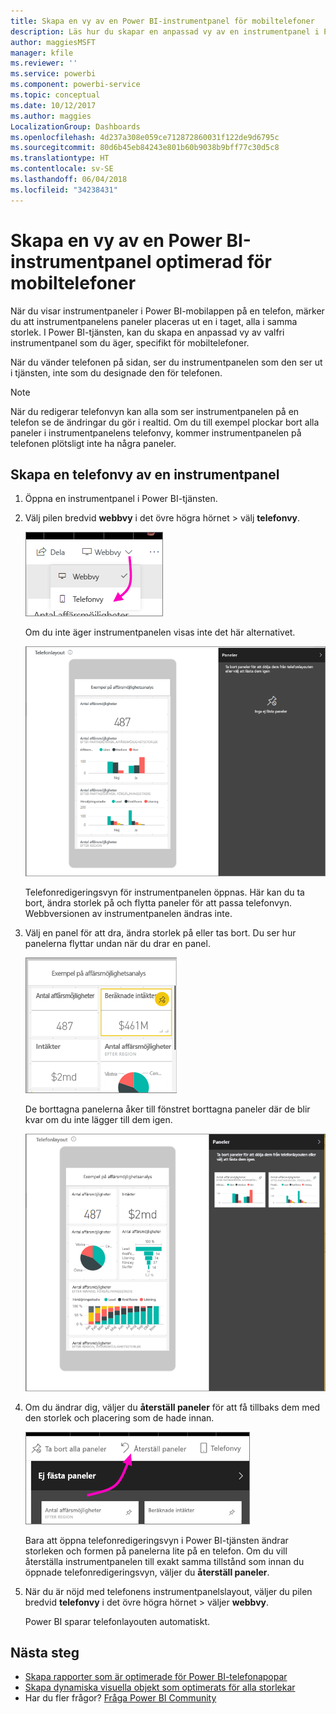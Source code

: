 ```yaml
---
title: Skapa en vy av en Power BI-instrumentpanel för mobiltelefoner
description: Läs hur du skapar en anpassad vy av en instrumentpanel i Power BI-tjänsten för visning på mobiltelefoner.
author: maggiesMSFT
manager: kfile
ms.reviewer: ''
ms.service: powerbi
ms.component: powerbi-service
ms.topic: conceptual
ms.date: 10/12/2017
ms.author: maggies
LocalizationGroup: Dashboards
ms.openlocfilehash: 4d237a308e059ce712872860031f122de9d6795c
ms.sourcegitcommit: 80d6b45eb84243e801b60b9038b9bff77c30d5c8
ms.translationtype: HT
ms.contentlocale: sv-SE
ms.lasthandoff: 06/04/2018
ms.locfileid: "34238431"
---
```

# <a name="create-a-view-of-a-power-bi-dashboard-optimized-for-mobile-phones"></a>Skapa en vy av en Power BI-instrumentpanel optimerad för mobiltelefoner
När du visar instrumentpaneler i Power BI-mobilappen på en telefon, märker du att instrumentpanelens paneler placeras ut en i taget, alla i samma storlek. I Power BI-tjänsten, kan du skapa en anpassad vy av valfri instrumentpanel som du äger, specifikt för mobiltelefoner.

När du vänder telefonen på sidan, ser du instrumentpanelen som den ser ut i tjänsten, inte som du designade den för telefonen.

> [!NOTE]
> När du redigerar telefonvyn kan alla som ser instrumentpanelen på en telefon se de ändringar du gör i realtid. Om du till exempel plockar bort alla paneler i instrumentpanelens telefonvy, kommer instrumentpanelen på telefonen plötsligt inte ha några paneler. 
> 
> 

## <a name="create-a-phone-view-of-a-dashboard"></a>Skapa en telefonvy av en instrumentpanel
1. Öppna en instrumentpanel i Power BI-tjänsten.
2. Välj pilen bredvid **webbvy** i det övre högra hörnet > välj **telefonvy**.

    ![](media/service-create-dashboard-mobile-phone-view/power-bi-service-phone-view-dashboard.png)

    Om du inte äger instrumentpanelen visas inte det här alternativet.

    ![](media/service-create-dashboard-mobile-phone-view/power-bi-mobile-edit-phone-view-canvas.png)

    Telefonredigeringsvyn för instrumentpanelen öppnas. Här kan du ta bort, ändra storlek på och flytta paneler för att passa telefonvyn. Webbversionen av instrumentpanelen ändras inte.


1. Välj en panel för att dra, ändra storlek på eller tas bort. Du ser hur panelerna flyttar undan när du drar en panel.
   
    ![](media/service-create-dashboard-mobile-phone-view/power-bi-unpin-tile-phone-dashboard.png)
   
    De borttagna panelerna åker till fönstret borttagna paneler där de blir kvar om du inte lägger till dem igen.
   
    ![](media/service-create-dashboard-mobile-phone-view/power-bi-mobile-edit-phone-view-post-edit.png)
2. Om du ändrar dig, väljer du **återställ paneler** för att få tillbaks dem med den storlek och placering som de hade innan.
   
    ![](media/service-create-dashboard-mobile-phone-view/power-bi-service-phone-view-reset-tiles.png)
   
    Bara att öppna telefonredigeringsvyn i Power BI-tjänsten ändrar storleken och formen på panelerna lite på en telefon. Om du vill återställa instrumentpanelen till exakt samma tillstånd som innan du öppnade telefonredigeringsvyn, väljer du **återställ paneler**.
3. När du är nöjd med telefonens instrumentpanelslayout, väljer du pilen bredvid **telefonvy** i det övre högra hörnet > väljer **webbvy**.
   
    Power BI sparar telefonlayouten automatiskt.

## <a name="next-steps"></a>Nästa steg
* [Skapa rapporter som är optimerade för Power BI-telefonapopar](desktop-create-phone-report.md)
* [Skapa dynamiska visuella objekt som optimerats för alla storlekar](desktop-create-responsive-visuals.md)
* Har du fler frågor? [Fråga Power BI Community](http://community.powerbi.com/)

